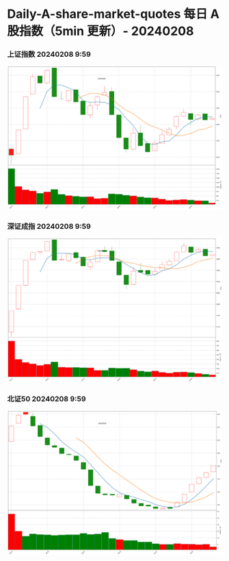 
# Daily-A-share-market-quotes 每日 A 股指数（5min 更新）- 20240208

### 上证指数 20240208 9:59
![](./fig/2024/2/20240208-sh000001.png)

### 深证成指 20240208 9:59
![](./fig/2024/2/20240208-sz399001.png)

### 北证50 20240208 9:59
![](./fig/2024/2/20240208-bj899050.png)
